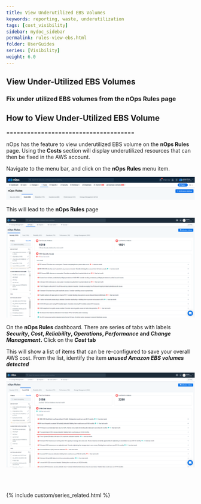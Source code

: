 ```yaml
---
title: View Underutilized EBS Volumes
keywords: reporting, waste, underutilization
tags: [cost_visibility]
sidebar: mydoc_sidebar
permalink: rules-view-ebs.html
folder: UserGuides
series: [Visibility]
weight: 6.0
---
```


## View Under-Utilized EBS Volumes

### Fix under utilized EBS volumes from the nOps Rules page ###


## How to View Under-Utilized EBS Volume ##
=====================================

nOps has the feature to view underutilized EBS volume on the **nOps Rules** page. Using the **Costs** section will display underutilized resources that can then be fixed in the AWS account.

Navigate to the menu bar, and click on the **nOps Rules** menu item.

![](/tmpimg/nops-rules.png)

This will lead to the **nOps Rules** page

![](/tmpimg/rules2.png)

On the **nOps Rules** dashboard. There are series of tabs with labels **_Security_, _Cost_, _Reliability_, _Operations_, _Performance_ and _Change Management_.** Click on the **_Cost_ tab**

This will show a list of items that can be re-configured to save your overall AWS cost. From the list, identify the item **_unused Amazon EBS volumes detected_**

![](/tmpimg/rules3.png)

<br/><br/>

{% include custom/series_related.html %}